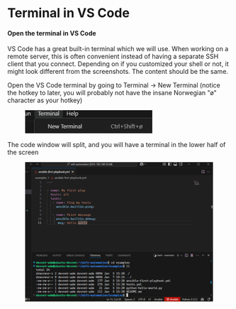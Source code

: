 # Terminal in VS Code

#### Open the terminal in VS Code

VS Code has a great built-in terminal which we will use. When working on a remote server, this is often convenient instead of having a separate SSH client that you connect. Depending on if you customized your shell or not, it might look different from the screenshots. The content should be the same.&#x20;

Open the VS Code terminal by going to Terminal -> New Terminal (notice the hotkey to later, you will probably not have the insane Norwegian "ø" character as your hotkey)

<div align="left"><figure><img src="../../../.gitbook/assets/image (22).png" alt=""><figcaption></figcaption></figure></div>

The code window will split, and you will have a terminal in the lower half of the screen

<figure><img src="../../../.gitbook/assets/image (23).png" alt=""><figcaption></figcaption></figure>
